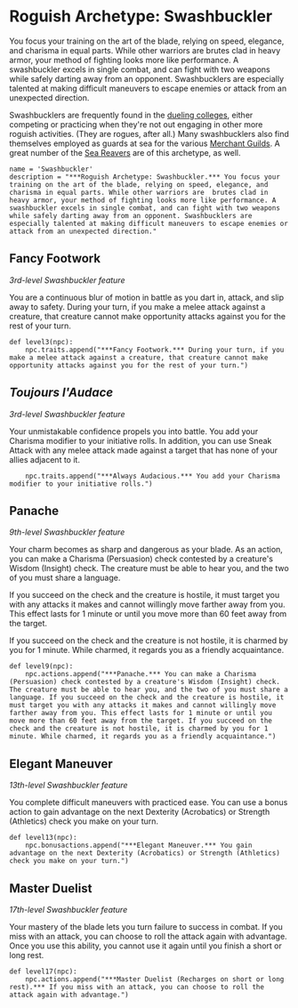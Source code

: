 # Roguish Archetype: Swashbuckler
You focus your training on the art of the blade, relying on speed, elegance, and charisma in equal parts. While other warriors are  brutes clad in heavy armor, your method of fighting looks more like performance. A swashbuckler excels in single combat, and can fight with two weapons while safely darting away from an opponent. Swashbucklers are especially talented at making difficult maneuvers to escape enemies or attack from an unexpected direction.

Swashbucklers are frequently found in the [dueling colleges](../../Organizations/DuelingColleges.md), either competing or practicing when they're not out engaging in other more roguish activities. (They are rogues, after all.) Many swashbucklers also find themselves employed as guards at sea for the various [Merchant Guilds](../../Organizations/MerchantGuilds/MerchantGuilds.md). A great number of the [Sea Reavers](../../Organizations/MercCompanies/SeaReavers.md) are of this archetype, as well.

```
name = 'Swashbuckler'
description = "***Roguish Archetype: Swashbuckler.*** You focus your training on the art of the blade, relying on speed, elegance, and charisma in equal parts. While other warriors are  brutes clad in heavy armor, your method of fighting looks more like performance. A swashbuckler excels in single combat, and can fight with two weapons while safely darting away from an opponent. Swashbucklers are especially talented at making difficult maneuvers to escape enemies or attack from an unexpected direction."
```

## Fancy Footwork
*3rd-level Swashbuckler feature*

You are a continuous blur of motion in battle as you dart in, attack, and slip away to safety. During your turn, if you make a melee attack against a creature, that creature cannot make opportunity attacks against you for the rest of your turn.

```
def level3(npc):
    npc.traits.append("***Fancy Footwork.*** During your turn, if you make a melee attack against a creature, that creature cannot make opportunity attacks against you for the rest of your turn.")
```

## *Toujours l'Audace*
*3rd-level Swashbuckler feature*

Your unmistakable confidence propels you into battle. You add your Charisma modifier to your initiative rolls. In addition, you can use Sneak Attack with any melee attack made against a target that has none of your allies adjacent to it.

```
    npc.traits.append("***Always Audacious.*** You add your Charisma modifier to your initiative rolls.")
```

## Panache
*9th-level Swashbuckler feature*

Your charm becomes as sharp and dangerous as your blade. As an action, you can make a Charisma (Persuasion) check contested by a creature's Wisdom (Insight) check. The creature must be able to hear you, and the two of you must share a language.

If you succeed on the check and the creature is hostile, it must target you with any attacks it makes and cannot willingly move farther away from you. This effect lasts for 1 minute or until you move more than 60 feet away from the target.

If you succeed on the check and the creature is not hostile, it is charmed by you for 1 minute. While charmed, it regards you as a friendly acquaintance.

```
def level9(npc):
    npc.actions.append("***Panache.*** You can make a Charisma (Persuasion) check contested by a creature's Wisdom (Insight) check. The creature must be able to hear you, and the two of you must share a language. If you succeed on the check and the creature is hostile, it must target you with any attacks it makes and cannot willingly move farther away from you. This effect lasts for 1 minute or until you move more than 60 feet away from the target. If you succeed on the check and the creature is not hostile, it is charmed by you for 1 minute. While charmed, it regards you as a friendly acquaintance.")
```

## Elegant Maneuver
*13th-level Swashbuckler feature*

You complete difficult maneuvers with practiced ease. You can use a bonus action to gain advantage on the next Dexterity (Acrobatics) or Strength (Athletics) check you make on your turn.

```
def level13(npc):
    npc.bonusactions.append("***Elegant Maneuver.*** You gain advantage on the next Dexterity (Acrobatics) or Strength (Athletics) check you make on your turn.")
```

## Master Duelist
*17th-level Swashbuckler feature*

Your mastery of the blade lets you turn failure to success in combat. If you miss with an attack, you can choose to roll the attack again with advantage. Once you use this ability, you cannot use it again until you finish a short or long rest.

```
def level17(npc):
    npc.actions.append("***Master Duelist (Recharges on short or long rest).*** If you miss with an attack, you can choose to roll the attack again with advantage.")
```

